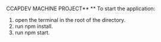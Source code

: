 CCAPDEV MACHINE PROJECT**
**
To start the application:
1. open the terminal in the root of the directory.
2. run npm install.
3. run npm start.
